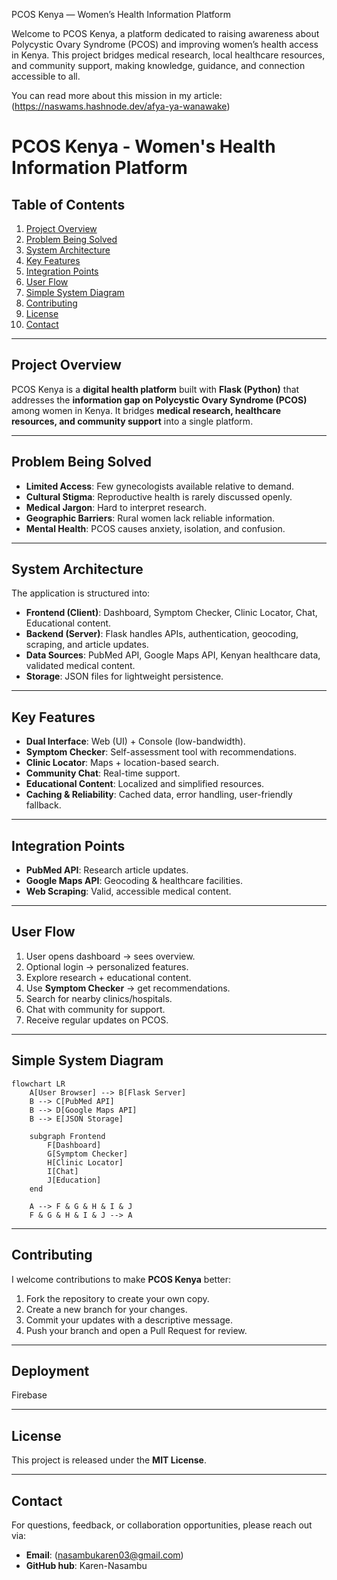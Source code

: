PCOS Kenya — Women’s Health Information Platform

Welcome to PCOS Kenya, a platform dedicated to raising awareness about Polycystic Ovary Syndrome (PCOS) and improving women’s health access in Kenya. This project bridges medical research, local healthcare resources, and community support, making knowledge, guidance, and connection accessible to all.

You can read more about this mission in my article:(https://naswams.hashnode.dev/afya-ya-wanawake) 
# PCOS Kenya - Women's Health Information Platform

## Table of Contents

1. [Project Overview](#project-overview)
2. [Problem Being Solved](#problem-being-solved)
3. [System Architecture](#system-architecture)
4. [Key Features](#key-features)
5. [Integration Points](#integration-points)
6. [User Flow](#user-flow)
7. [Simple System Diagram](#simple-system-diagram)
8. [Contributing](#contributing)
9. [License](#license)
10. [Contact](#contact)

---

## Project Overview

PCOS Kenya is a **digital health platform** built with **Flask (Python)** that addresses the **information gap on Polycystic Ovary Syndrome (PCOS)** among women in Kenya. It bridges **medical research, healthcare resources, and community support** into a single platform.

---

## Problem Being Solved

* **Limited Access**: Few gynecologists available relative to demand.
* **Cultural Stigma**: Reproductive health is rarely discussed openly.
* **Medical Jargon**: Hard to interpret research.
* **Geographic Barriers**: Rural women lack reliable information.
* **Mental Health**: PCOS causes anxiety, isolation, and confusion.

---

## System Architecture

The application is structured into:

* **Frontend (Client)**: Dashboard, Symptom Checker, Clinic Locator, Chat, Educational content.
* **Backend (Server)**: Flask handles APIs, authentication, geocoding, scraping, and article updates.
* **Data Sources**: PubMed API, Google Maps API, Kenyan healthcare data, validated medical content.
* **Storage**: JSON files for lightweight persistence.

---

## Key Features

* **Dual Interface**: Web (UI) + Console (low-bandwidth).
* **Symptom Checker**: Self-assessment tool with recommendations.
* **Clinic Locator**: Maps + location-based search.
* **Community Chat**: Real-time support.
* **Educational Content**: Localized and simplified resources.
* **Caching & Reliability**: Cached data, error handling, user-friendly fallback.

---

## Integration Points

* **PubMed API**: Research article updates.
* **Google Maps API**: Geocoding & healthcare facilities.
* **Web Scraping**: Valid, accessible medical content.

---

## User Flow

1. User opens dashboard → sees overview.
2. Optional login → personalized features.
3. Explore research + educational content.
4. Use **Symptom Checker** → get recommendations.
5. Search for nearby clinics/hospitals.
6. Chat with community for support.
7. Receive regular updates on PCOS.

---

## Simple System Diagram

```mermaid
flowchart LR
    A[User Browser] --> B[Flask Server]
    B --> C[PubMed API]
    B --> D[Google Maps API]
    B --> E[JSON Storage]

    subgraph Frontend
        F[Dashboard]
        G[Symptom Checker]
        H[Clinic Locator]
        I[Chat]
        J[Education]
    end

    A --> F & G & H & I & J
    F & G & H & I & J --> A
```

---

## Contributing

I welcome contributions to make **PCOS Kenya** better:

1. Fork the repository to create your own copy.
2. Create a new branch for your changes.
3. Commit your updates with a descriptive message.
4. Push your branch and open a Pull Request for review.

---
## Deployment

Firebase

---

## License

This project is released under the **MIT License**.

---

## Contact

For questions, feedback, or collaboration opportunities, please reach out via:

* **Email**: (nasambukaren03@gmail.com)
* **GitHub hub**: Karen-Nasambu




